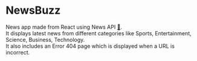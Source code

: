 # NewsBuzz
News app made from React using News API [🔗](https://newsapi.org/).  
It displays latest news from different categories like Sports, Entertainment, Science, Business, Technology.  
It also includes an Error 404 page which is displayed when a URL is incorrect. 
